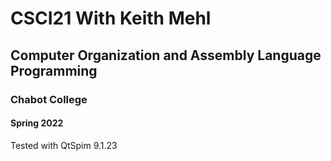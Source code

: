 # CSCI21 With Keith Mehl
## Computer Organization and Assembly Language Programming
### Chabot College
#### Spring 2022
Tested with QtSpim 9.1.23
